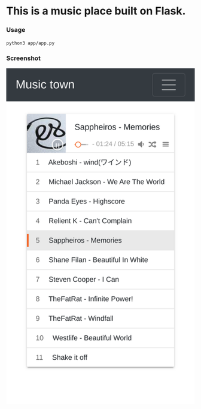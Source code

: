 # This is a music place built on Flask.

### Usage
`python3 app/app.py`

### Screenshot
![screenshot](screenshot.png)
